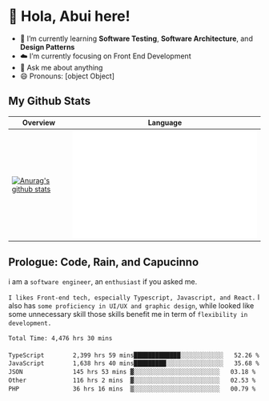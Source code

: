 # 👋 Hola, Abui here!

- 🌱 I’m currently learning **Software Testing**, **Software Architecture**, and **Design Patterns**
- ☁️ I’m currently focusing on Front End Development
- 💬 Ask me about anything
- 😄 Pronouns: [object Object]

## My Github Stats

| Overview | Language |
| --- | --- |
|[![Anurag's github stats](https://github-readme-stats.vercel.app/api?username=abui-am&count_private=true)](https://github.com/anuraghazra/github-readme-stats)|![Language](https://raw.githubusercontent.com/abui-am/stats/c6455f656dfce7acd3951e5ec5b25d72af0b2ee3/generated/languages.svg)|

## Prologue: Code, Rain, and Capucinno
i am a `software engineer`, an `enthusiast` if you asked me. 

`I likes Front-end tech, especially Typescript, Javascript, and React.` I also has `some proficiency in UI/UX and graphic design`, while looked like some unnecessary skill those skills benefit me in term of `flexibility in development.`


<!--START_SECTION:waka-->

```txt
Total Time: 4,476 hrs 30 mins

TypeScript        2,399 hrs 59 mins█████████████░░░░░░░░░░░░   52.26 %
JavaScript        1,638 hrs 40 mins█████████░░░░░░░░░░░░░░░░   35.68 %
JSON              145 hrs 53 mins ▓░░░░░░░░░░░░░░░░░░░░░░░░   03.18 %
Other             116 hrs 2 mins  ▓░░░░░░░░░░░░░░░░░░░░░░░░   02.53 %
PHP               36 hrs 16 mins  ▒░░░░░░░░░░░░░░░░░░░░░░░░   00.79 %
```

<!--END_SECTION:waka-->
